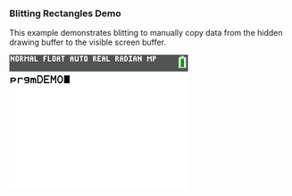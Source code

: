 ### Blitting Rectangles Demo

This example demonstrates blitting to manually copy data from the  hidden drawing buffer to the visible screen buffer.

![Screenshot](screenshot.png)
